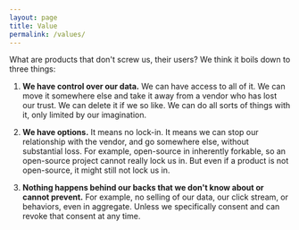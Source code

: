 ```yaml
---
layout: page
title: Value
permalink: /values/
---
```


What are products that don't screw us, their users? We think it boils down to three things:

1. **We have control over our data.** We can have access to all of it. We can move it
   somewhere else and take it away from a vendor who has lost our trust. We can delete it
   if we so like. We can do all sorts of things with it, only limited by our imagination.

2. **We have options.** It means no lock-in. It means we can stop our relationship with
   the vendor, and go somewhere else, without substantial loss. For example, open-source
   in inherently forkable, so an open-source project cannot really lock us in. But even
   if a product is not open-source, it might still not lock us in.

3. **Nothing happens behind our backs that we don't know about or cannot prevent.** For
   example, no selling of our data, our click stream, or behaviors, even in aggregate.
   Unless we specifically consent and can revoke that consent at any time.

